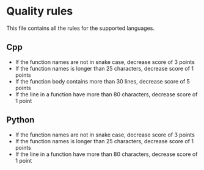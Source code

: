 # Quality rules
This file contains all the rules for the supported languages.

## Cpp
* If the function names are not in snake case, decrease score of 3 points
* If the function names is longer than 25 characters, decrease score of 1 points
* If the function body contains more than 30 lines, decrease score of 5 points
* If the line in a function have more than 80 characters, decrease score of 1 point

## Python
* If the function names are not in snake case, decrease score of 3 points
* If the function names is longer than 25 characters, decrease score of 1 points
* If the line in a function have more than 80 characters, decrease score of 1 point
